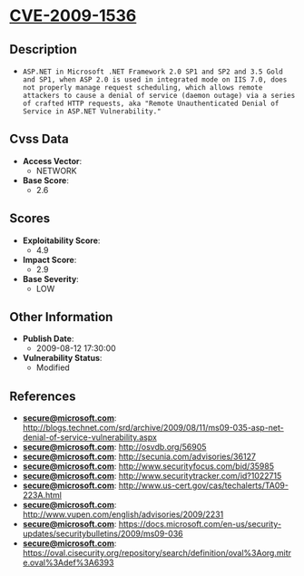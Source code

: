 
# [CVE-2009-1536](https://cve.mitre.org/cgi-bin/cvename.cgi?name=CVE-2009-1536)

## Description

- `ASP.NET in Microsoft .NET Framework 2.0 SP1 and SP2 and 3.5 Gold and SP1, when ASP 2.0 is used in integrated mode on IIS 7.0, does not properly manage request scheduling, which allows remote attackers to cause a denial of service (daemon outage) via a series of crafted HTTP requests, aka "Remote Unauthenticated Denial of Service in ASP.NET Vulnerability."`

## Cvss Data

- **Access Vector**:
  - NETWORK
- **Base Score**:
  - 2.6

## Scores

- **Exploitability Score**:
  - 4.9
- **Impact Score**:
  - 2.9
- **Base Severity**:
  - LOW

## Other Information

- **Publish Date**:
  - 2009-08-12 17:30:00
- **Vulnerability Status**:
  - Modified

## References

- **secure@microsoft.com**: http://blogs.technet.com/srd/archive/2009/08/11/ms09-035-asp-net-denial-of-service-vulnerability.aspx
- **secure@microsoft.com**: http://osvdb.org/56905
- **secure@microsoft.com**: http://secunia.com/advisories/36127
- **secure@microsoft.com**: http://www.securityfocus.com/bid/35985
- **secure@microsoft.com**: http://www.securitytracker.com/id?1022715
- **secure@microsoft.com**: http://www.us-cert.gov/cas/techalerts/TA09-223A.html
- **secure@microsoft.com**: http://www.vupen.com/english/advisories/2009/2231
- **secure@microsoft.com**: https://docs.microsoft.com/en-us/security-updates/securitybulletins/2009/ms09-036
- **secure@microsoft.com**: https://oval.cisecurity.org/repository/search/definition/oval%3Aorg.mitre.oval%3Adef%3A6393

